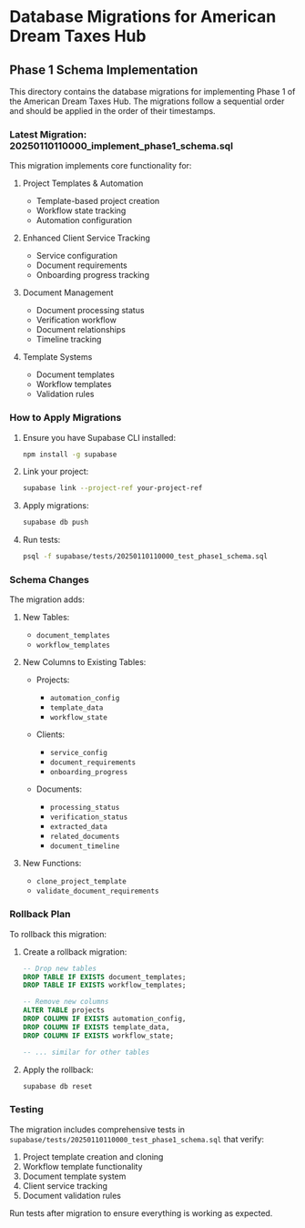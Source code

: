 # Database Migrations for American Dream Taxes Hub

## Phase 1 Schema Implementation

This directory contains the database migrations for implementing Phase 1 of the American Dream Taxes Hub. The migrations follow a sequential order and should be applied in the order of their timestamps.

### Latest Migration: 20250110110000_implement_phase1_schema.sql

This migration implements core functionality for:

1. Project Templates & Automation
   - Template-based project creation
   - Workflow state tracking
   - Automation configuration

2. Enhanced Client Service Tracking
   - Service configuration
   - Document requirements
   - Onboarding progress tracking

3. Document Management
   - Document processing status
   - Verification workflow
   - Document relationships
   - Timeline tracking

4. Template Systems
   - Document templates
   - Workflow templates
   - Validation rules

### How to Apply Migrations

1. Ensure you have Supabase CLI installed:
   ```bash
   npm install -g supabase
   ```

2. Link your project:
   ```bash
   supabase link --project-ref your-project-ref
   ```

3. Apply migrations:
   ```bash
   supabase db push
   ```

4. Run tests:
   ```bash
   psql -f supabase/tests/20250110110000_test_phase1_schema.sql
   ```

### Schema Changes

The migration adds:

1. New Tables:
   - `document_templates`
   - `workflow_templates`

2. New Columns to Existing Tables:
   - Projects:
     - `automation_config`
     - `template_data`
     - `workflow_state`
   
   - Clients:
     - `service_config`
     - `document_requirements`
     - `onboarding_progress`
   
   - Documents:
     - `processing_status`
     - `verification_status`
     - `extracted_data`
     - `related_documents`
     - `document_timeline`

3. New Functions:
   - `clone_project_template`
   - `validate_document_requirements`

### Rollback Plan

To rollback this migration:

1. Create a rollback migration:
   ```sql
   -- Drop new tables
   DROP TABLE IF EXISTS document_templates;
   DROP TABLE IF EXISTS workflow_templates;

   -- Remove new columns
   ALTER TABLE projects 
   DROP COLUMN IF EXISTS automation_config,
   DROP COLUMN IF EXISTS template_data,
   DROP COLUMN IF EXISTS workflow_state;

   -- ... similar for other tables
   ```

2. Apply the rollback:
   ```bash
   supabase db reset
   ```

### Testing

The migration includes comprehensive tests in `supabase/tests/20250110110000_test_phase1_schema.sql` that verify:

1. Project template creation and cloning
2. Workflow template functionality
3. Document template system
4. Client service tracking
5. Document validation rules

Run tests after migration to ensure everything is working as expected. 